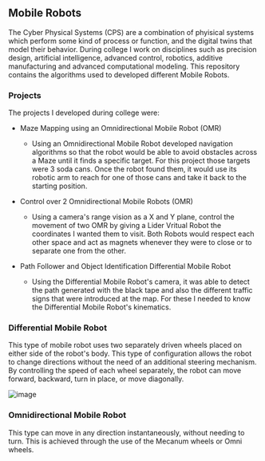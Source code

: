 ## Mobile Robots 
The Cyber Physical Systems (CPS) are a combination of phyisical systems which 
perform some kind of process or function, and the digital twins that model 
their behavior. During college I work on disciplines such as precision 
design, artificial intelligence, advanced control, robotics, additive 
manufacturing and advanced computational modeling. This repository contains 
the algorithms used to developed different Mobile Robots. 


### Projects
The projects I developed during college were:
* Maze Mapping using an Omnidirectional Mobile Robot (OMR)
    * Using an Omnidirectional Mobile Robot developed navigation algorithms so that
      the robot would be able to avoid obstacles across a Maze until it finds a specific
      target. For this project those targets were 3 soda cans. Once the robot found them,
      it would use its robotic arm to reach for one of those cans and take it back to the
      starting position.

* Control over 2 Omnidirectional Mobile Robots (OMR)
    * Using a camera's range vision as a X and Y plane, control the movement of two OMR
      by giving a Lider Vritual Robot the coordinates I wanted them to visit. Both Robots
      would respect each other space and act as magnets whenever they were to close or to
      separate one from the other.
      
*  Path Follower and Object Identification Differential Mobile Robot
   *  Using the Differential Mobile Robot's camera, it was able to detect the path generated
      with the black tape and also the different traffic signs that were introduced at the map.
      For these I needed to know the Differential Mobile Robot's kinematics.

### Differential Mobile Robot
This type of mobile robot uses two separately driven wheels placed on either side of the robot's body. This type of configuration allows the robot to change directions without the need of an additional steering mechanism. By controlling the speed of each wheel separately, the robot can move forward, backward, turn in place, or move diagonally. 

![image](https://github.com/user-attachments/assets/159c9f75-d314-48e2-9bbc-4f82d16a7c5b)

### Omnidirectional Mobile Robot
This type can move in any direction instantaneously, without needing to turn. This is achieved through the use of the Mecanum wheels or Omni wheels.
